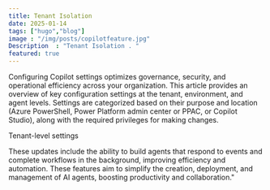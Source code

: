```yaml
---
title: Tenant Isolation
date: 2025-01-14
tags: ["hugo","blog"]
image : "/img/posts/copilotfeature.jpg"
Description  : "Tenant Isolation . "
featured: true
---
```


Configuring Copilot settings optimizes governance, security, and operational efficiency across your organization. This article provides an overview of key configuration settings at the tenant, environment, and agent levels. Settings are categorized based on their purpose and location (Azure PowerShell, Power Platform admin center or PPAC, or Copilot Studio), along with the required privileges for making changes.

Tenant-level settings

These updates include the ability to build agents that respond to events and complete workflows in the background, improving efficiency and automation. These features aim to simplify the creation, deployment, and management of AI agents, boosting productivity and collaboration."



